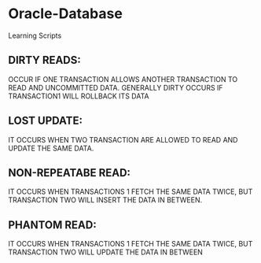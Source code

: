 # Oracle-Database
Learning Scripts


<h2>DIRTY READS:</h2> OCCUR IF ONE TRANSACTION ALLOWS ANOTHER TRANSACTION TO READ AND UNCOMMITTED DATA. GENERALLY DIRTY OCCURS IF TRANSACTION1 WILL ROLLBACK ITS DATA

<h2>LOST UPDATE:</h2> IT OCCURS WHEN TWO TRANSACTION ARE ALLOWED TO READ AND UPDATE THE 	SAME DATA. 

<h2>NON-REPEATABE READ:</h2> IT OCCURS WHEN TRANSACTIONS 1 FETCH THE SAME DATA TWICE, BUT 
TRANSACTION TWO WILL INSERT THE DATA IN BETWEEN.

<h2>PHANTOM READ:</h2> IT OCCURS WHEN TRANSACTIONS 1 FETCH THE SAME DATA TWICE, BUT 
TRANSACTION TWO WILL UPDATE THE DATA IN BETWEEN
